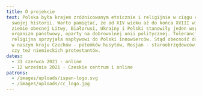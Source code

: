 ```yaml
---
title: O projekcie
text: Polska była krajem zróżnicowanym etnicznie i religijnie w ciągu całej
  swojej historii. Warto pamiętać, że od XIV wieku aż do końca XVIII wieku
  ziemie obecnej Litwy, Białorusi, Ukrainy i Polski stanowiły jeden wspólny
  organizm państwowy, oparty na dobrowolnej unii politycznej. Tolerancja
  religijna sprzyjała napływowi do Polski innowierców. Stąd obecność do tej pory
  w naszym kraju Czechów - potomków husytów, Rosjan - staroobrzędowców, Żydów
  czy też niemieckich protestantów.
dates:
  - 31 czerwca 2021 - online
  - 12 września 2021 - Czeskie centrum i online
patrons:
  - /images/uploads/ispan-logo.svg
  - /images/uploads/cc_logo.jpg
---
```

